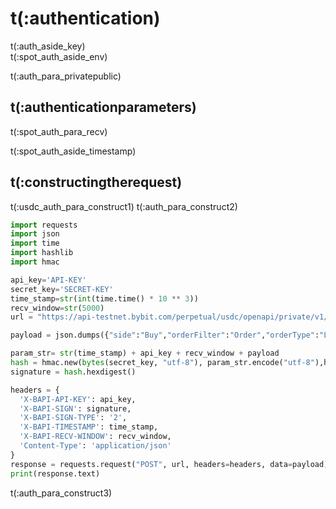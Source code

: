 # t(:authentication)
<aside class="notice">
t(:auth_aside_key)
</aside>

<aside class="notice">
t(:spot_auth_aside_env)
</aside>

t(:auth_para_privatepublic)

## t(:authenticationparameters)


t(:spot_auth_para_recv)

<aside class="warning">
t(:spot_auth_aside_timestamp)
</aside>

## t(:constructingtherequest)

t(:usdc_auth_para_construct1)
t(:auth_para_construct2)

```python
import requests
import json
import time
import hashlib
import hmac

api_key='API-KEY'
secret_key='SECRET-KEY'
time_stamp=str(int(time.time() * 10 ** 3))
recv_window=str(5000)
url = "https://api-testnet.bybit.com/perpetual/usdc/openapi/private/v1/place-order"

payload = json.dumps({"side":"Buy","orderFilter":"Order","orderType":"Limit","orderQty":"5","orderPrice":"40780","timeInForce":"ImmediateOrCancel","symbol":"BTCPERP"})

param_str= str(time_stamp) + api_key + recv_window + payload
hash = hmac.new(bytes(secret_key, "utf-8"), param_str.encode("utf-8"),hashlib.sha256)
signature = hash.hexdigest()

headers = {
  'X-BAPI-API-KEY': api_key,
  'X-BAPI-SIGN': signature,
  'X-BAPI-SIGN-TYPE': '2',
  'X-BAPI-TIMESTAMP': time_stamp,
  'X-BAPI-RECV-WINDOW': recv_window,
  'Content-Type': 'application/json'
}
response = requests.request("POST", url, headers=headers, data=payload)
print(response.text)

```


t(:auth_para_construct3)


<!--
### Examples of the Signature Algorithm

* [C#](https://github.com/bybit-exchange/bybit-official-api-docs/blob/master/en/example/Encryption.cs)
* [Python](https://github.com/bybit-exchange/bybit-official-api-docs/blob/master/en/example/Encryption.py)
* [C++](https://github.com/bybit-exchange/bybit-official-api-docs/blob/master/en/example/Encryption.cpp)
* [Go](https://github.com/bybit-exchange/bybit-official-api-docs/blob/master/en/example/Encryption.go)
* [PHP](https://github.com/bybit-exchange/bybit-official-api-docs/blob/master/en/example/Encryption.php)
-->


<script>
function copyStringToClipboard (endpoint) {
  var str = document.getElementById(endpoint).innerText;
  // remove whitespace
  var str = str.replace(/ /g,"");
  // Create new element
  var el = document.createElement("textarea");
  // Set value (string to be copied)
  el.value = str;
  // Set non-editable to avoid focus and move outside of view
  el.setAttribute("readonly", "");
  el.style = {position: "absolute", left: "-9999px"};
  document.body.appendChild(el);
  // Select text inside element
  el.select();
  // Copy text to clipboard
  document.execCommand("copy");
  // Remove temporary element
  document.body.removeChild(el);
}
</script>
